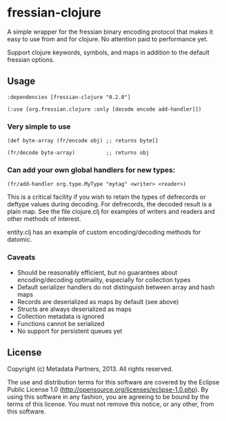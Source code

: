 # fressian-clojure

A simple wrapper for the fressian binary encoding protocol that makes it
easy to use from and for clojure.  No attention paid to performance yet.

Support clojure keywords, symbols, and maps in addition to the default
fressian options.

## Usage

    :dependencies [fressian-clojure "0.2.0"]

    (:use [org.fressian.clojure :only [decode encode add-handler]])

### Very simple to use 

    (def byte-array (fr/encode obj) ;; returns byte[]

    (fr/decode byte-array)          ;; returns obj

### Can add your own global handlers for new types:

    (fr/add-handler org.type.MyType "mytag" <writer> <reader>)

This is a critical facility if you wish to retain the types of
defrecords or deftype values during decoding.  For defrecords, the
decoded result is a plain map.  See the file clojure.clj for examples
of writers and readers and other methods of interest.  

entity.clj has an example of custom encoding/decoding methods for
datomic.

### Caveats

- Should be reasonably efficient, but no guarantees about encoding/decoding optimality, especially for collection types
- Default serializer handlers do not distinguish between array and hash maps
- Records are deserialized as maps by default (see above)
- Structs are always deserialized as maps
- Collection metadata is ignored
- Functions cannot be serialized
- No support for persistent queues yet

## License

Copyright (c) Metadata Partners, 2013. All rights reserved.

The use and distribution terms for this software are covered by the
Eclipse Public License 1.0
(http://opensource.org/licenses/eclipse-1.0.php).  By using this
software in any fashion, you are agreeing to be bound by the terms of
this license.  You must not remove this notice, or any other, from
this software.
